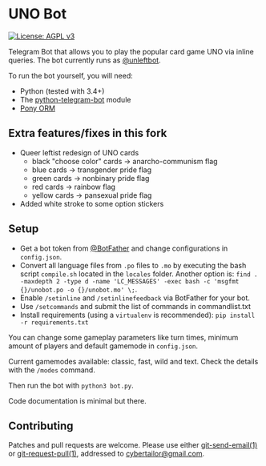 # UNO Bot

[![License: AGPL v3](https://img.shields.io/badge/License-AGPL%20v3-blue.svg)](./LICENSE)

Telegram Bot that allows you to play the popular card game UNO via inline
queries. The bot currently runs as [@unleftbot](https://t.me/unleftbot).

To run the bot yourself, you will need: 
- Python (tested with 3.4+)
- The [python-telegram-bot](https://github.com/python-telegram-bot/python-telegram-bot) module
- [Pony ORM](https://ponyorm.com/)

## Extra features/fixes in this fork
- Queer leftist redesign of UNO cards
    - black "choose color" cards → anarcho-communism flag
    - blue cards → transgender pride flag
    - green cards → nonbinary pride flag
    - red cards → rainbow flag
    - yellow cards → pansexual pride flag
- Added white stroke to some option stickers

## Setup
- Get a bot token from [@BotFather](https://t.me/BotFather) and change
  configurations in `config.json`.
- Convert all language files from `.po` files to `.mo` by executing the bash
  script `compile.sh` located in the `locales` folder. Another option is:
  `find . -maxdepth 2 -type d -name 'LC_MESSAGES' -exec bash -c 'msgfmt {}/unobot.po -o {}/unobot.mo' \;`.
- Enable `/setinline` and `/setinlinefeedback` via BotFather for your bot.
- Use `/setcommands` and submit the list of commands in commandlist.txt
- Install requirements (using a `virtualenv` is recommended):
  `pip install -r requirements.txt`

You can change some gameplay parameters like turn times, minimum amount of
players and default gamemode in `config.json`.

Current gamemodes available: classic, fast, wild and text. Check the details
with the `/modes` command.

Then run the bot with `python3 bot.py`.

Code documentation is minimal but there.

## Contributing
Patches and pull requests are welcome. Please use either
[git-send-email(1)](https://git-send-email.io/) or
[git-request-pull(1)](https://git-scm.com/docs/git-request-pull), addressed to
cybertailor@gmail.com.

